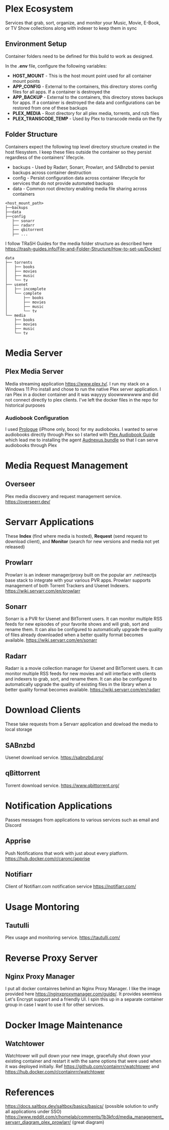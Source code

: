 # Plex Ecosystem
Services that grab, sort, organize, and monitor your Music, Movie, E-Book, or TV Show collections along with indexer to keep them in sync
## Environment Setup
Container folders need to be defined for this build to work as designed.

In the **.env** file, configure the following variables:
* **HOST_MOUNT** - This is the host mount point used for all container mount points
* **APP_CONFIG** - External to the containers, this directory stores config files for all apps. If a container is destroyed the 
* **APP_BACKUP** - External to the containers, this directory stores backups for apps. If a container is destroyed the data and configurations can be restored from one of these backups
* **PLEX_MEDIA** - Root directory for all plex media, torrents, and nzb files
* **PLEX_TRANSCODE_TEMP** - Used by Plex to transcode media on the fly
## Folder Structure
Containers expect the following top level directory structure created in the host filesystem. I keep these files outside the container so they persist regardless of the containers' lifecycle.
* backups - Used by Radarr, Sonarr,  Prowlarr, and SABnzbd to persist backups across container destruction
* config - Persist configuration data across container lifecycle for services that do not provide automated backups
* data - Common root directory enabling media file sharing across containers
```
<host_mount_path>
├──backups
├──data
├──config
   ├── sonarr
   ├── radarr
   ├── qbitorrent
   ├── ...
```
I follow TRaSH Guides for the media folder structure as described here https://trash-guides.info/File-and-Folder-Structure/How-to-set-up/Docker/
```
data
├── torrents
│   ├── books
│   ├── movies
│   ├── music
│   └── tv
├── usenet
│   ├── incomplete
│   └── complete
│       ├── books
│       ├── movies
│       ├── music
│       └── tv
└── media
    ├── books
    ├── movies
    ├── music
    └── tv
```
# Media Server
## Plex Media Server
Media streaming application https://www.plex.tv/. I run my stack on a Windows 11 Pro install and chose to run the native Plex server application. I ran Plex in a docker container and it was wayyyy sloowwwwwww and did not connect directly to plex clients. I've left the docker files in the repo for historical purposes
### Audiobook Configuration
I used [Prologue](https://prologue.audio/) (iPhone only, booo) for my audiobooks. I wanted to serve audiobooks directly through Plex so I started with [Plex Audiobook Guide](https://github.com/seanap/Plex-Audiobook-Guide) which lead me to installing the agent [Audnexus.bundle](https://github.com/djdembeck/Audnexus.bundle) so that I can serve audiobooks through Plex 
# Media Request Management
## Overseer
Plex media discovery and request management service. https://overseerr.dev/
# Servarr Applications
These **Index** (find where media is hosted), **Request** (send request to download client), and **Monitor** (search for new versions and media not yet released)
## Prowlarr
Prowlarr is an indexer manager/proxy built on the popular arr .net/reactjs base stack to integrate with your various PVR apps. Prowlarr supports management of both Torrent Trackers and Usenet Indexers. https://wiki.servarr.com/en/prowlarr
## Sonarr
Sonarr is a PVR for Usenet and BitTorrent users. It can monitor multiple RSS feeds for new episodes of your favorite shows and will grab, sort and rename them. It can also be configured to automatically upgrade the quality of files already downloaded when a better quality format becomes available. https://wiki.servarr.com/en/sonarr
## Radarr
Radarr is a movie collection manager for Usenet and BitTorrent users. It can monitor multiple RSS feeds for new movies and will interface with clients and indexers to grab, sort, and rename them. It can also be configured to automatically upgrade the quality of existing files in the library when a better quality format becomes available. https://wiki.servarr.com/en/radarr
# Download Clients
These take requests from a Servarr application and dowload the media to local storage
## SABnzbd
Usenet download service. https://sabnzbd.org/
## qBittorrent
Torrent download service. https://www.qbittorrent.org/
# Notification Applications
Passes messages from applications to various services such as email and Discord
## Apprise
Push Notifications that work with just about every platform. https://hub.docker.com/r/caronc/apprise
## Notifiarr
Client of Notifiarr.com notification service https://notifiarr.com/
# Usage Montoring
## Tautulli
Plex usage and monitoring service. https://tautulli.com/
# Reverse Proxy Server
## Nginx Proxy Manager
I put all docker containres behind an Nginx Proxy Manager. I like the image provided here https://nginxproxymanager.com/guide/. It provides seemless Let's Encrypt support and a friendly UI. I spin this up in a separate container group in case I want to use it for other services.
# Docker Image Maintenance
## Watchtower
Watchtower will pull down your new image, gracefully shut down your existing container and restart it with the same options that were used when it was deployed initially. Ref https://github.com/containrrr/watchtower and https://hub.docker.com/r/containrrr/watchtower
# References
https://docs.saltbox.dev/saltbox/basics/basics/ (possible solution to unify all applications under SSO)
https://www.reddit.com/r/homelab/comments/1b3kfcd/media_management_servarr_diagram_plex_prowlarr/ (great diagram)